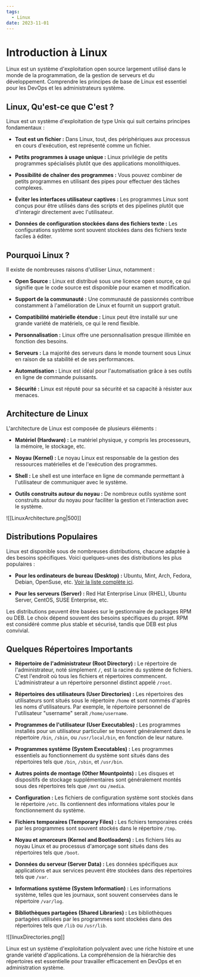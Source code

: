 ```yaml
---
tags:
  - Linux
date: 2023-11-01
---
```

# Introduction à Linux

Linux est un système d'exploitation open source largement utilisé dans le monde de la programmation, de la gestion de serveurs et du développement. Comprendre les principes de base de Linux est essentiel pour les DevOps et les administrateurs système.

## Linux, Qu'est-ce que C'est ?

Linux est un système d'exploitation de type Unix qui suit certains principes fondamentaux :

- **Tout est un fichier :** Dans Linux, tout, des périphériques aux processus en cours d'exécution, est représenté comme un fichier.

- **Petits programmes à usage unique :** Linux privilégie de petits programmes spécialisés plutôt que des applications monolithiques.

- **Possibilité de chaîner des programmes :** Vous pouvez combiner de petits programmes en utilisant des pipes pour effectuer des tâches complexes.

- **Éviter les interfaces utilisateur captives :** Les programmes Linux sont conçus pour être utilisés dans des scripts et des pipelines plutôt que d'interagir directement avec l'utilisateur.

- **Données de configuration stockées dans des fichiers texte :** Les configurations système sont souvent stockées dans des fichiers texte faciles à éditer.

## Pourquoi Linux ?

Il existe de nombreuses raisons d'utiliser Linux, notamment :

- **Open Source :** Linux est distribué sous une licence open source, ce qui signifie que le code source est disponible pour examen et modification.

- **Support de la communauté :** Une communauté de passionnés contribue constamment à l'amélioration de Linux et fournit un support gratuit.

- **Compatibilité matérielle étendue :** Linux peut être installé sur une grande variété de matériels, ce qui le rend flexible.

- **Personnalisation :** Linux offre une personnalisation presque illimitée en fonction des besoins.

- **Serveurs :** La majorité des serveurs dans le monde tournent sous Linux en raison de sa stabilité et de ses performances.

- **Automatisation :** Linux est idéal pour l'automatisation grâce à ses outils en ligne de commande puissants.

- **Sécurité :** Linux est réputé pour sa sécurité et sa capacité à résister aux menaces.

## Architecture de Linux

L'architecture de Linux est composée de plusieurs éléments :

- **Matériel (Hardware) :** Le matériel physique, y compris les processeurs, la mémoire, le stockage, etc.

- **Noyau (Kernel) :** Le noyau Linux est responsable de la gestion des ressources matérielles et de l'exécution des programmes.

- **Shell :** Le shell est une interface en ligne de commande permettant à l'utilisateur de communiquer avec le système.

- **Outils construits autour du noyau :** De nombreux outils système sont construits autour du noyau pour faciliter la gestion et l'interaction avec le système.

![[LinuxArchitecture.png|500]]

## Distributions Populaires

Linux est disponible sous de nombreuses distributions, chacune adaptée à des besoins spécifiques. Voici quelques-unes des distributions les plus populaires :

- **Pour les ordinateurs de bureau (Desktop) :** Ubuntu, Mint, Arch, Fedora, Debian, OpenSuse, etc. [Voir la liste complète ici](https://en.wikipedia.org/wiki/List_of_Linux_distributions).

- **Pour les serveurs (Server) :** Red Hat Enterprise Linux (RHEL), Ubuntu Server, CentOS, SUSE Enterprise, etc.

Les distributions peuvent être basées sur le gestionnaire de packages RPM ou DEB. Le choix dépend souvent des besoins spécifiques du projet. RPM est considéré comme plus stable et sécurisé, tandis que DEB est plus convivial.


## Quelques Répertoires Importants

- **Répertoire de l'administrateur (Root Directory) :** Le répertoire de l'administrateur, noté simplement `/`, est la racine du système de fichiers. C'est l'endroit où tous les fichiers et répertoires commencent. L'administrateur a un répertoire personnel distinct appelé `/root`.

- **Répertoires des utilisateurs (User Directories) :** Les répertoires des utilisateurs sont situés sous le répertoire `/home` et sont nommés d'après les noms d'utilisateurs. Par exemple, le répertoire personnel de l'utilisateur "username" serait `/home/username`.

- **Programmes de l'utilisateur (User Executables) :** Les programmes installés pour un utilisateur particulier se trouvent généralement dans le répertoire `/bin`, `/sbin`, ou `/usr/local/bin`, en fonction de leur nature.

- **Programmes système (System Executables) :** Les programmes essentiels au fonctionnement du système sont situés dans des répertoires tels que `/bin`, `/sbin`, et `/usr/bin`.

- **Autres points de montage (Other Mountpoints) :** Les disques et dispositifs de stockage supplémentaires sont généralement montés sous des répertoires tels que `/mnt` ou `/media`.

- **Configuration :** Les fichiers de configuration système sont stockés dans le répertoire `/etc`. Ils contiennent des informations vitales pour le fonctionnement du système.

- **Fichiers temporaires (Temporary Files) :** Les fichiers temporaires créés par les programmes sont souvent stockés dans le répertoire `/tmp`.

- **Noyau et amorceurs (Kernel and Bootloaders) :** Les fichiers liés au noyau Linux et au processus d'amorçage sont situés dans des répertoires tels que `/boot`.

- **Données du serveur (Server Data) :** Les données spécifiques aux applications et aux services peuvent être stockées dans des répertoires tels que `/var`.

- **Informations système (System Information) :** Les informations système, telles que les journaux, sont souvent conservées dans le répertoire `/var/log`.

- **Bibliothèques partagées (Shared Libraries) :** Les bibliothèques partagées utilisées par les programmes sont stockées dans des répertoires tels que `/lib` ou `/usr/lib`.

![[linuxDirectories.png]]

Linux est un système d'exploitation polyvalent avec une riche histoire et une grande variété d'applications. La compréhension de la hiérarchie des répertoires est essentielle pour travailler efficacement en DevOps et en administration système.

